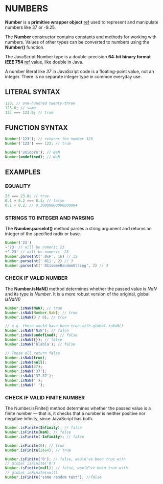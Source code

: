 # NUMBERS

**Number** is a **primitive wrapper object** [ref](https://developer.mozilla.org/en-US/docs/Glossary/Primitive#Primitive_wrapper_objects_in_JavaScript) used to represent and manipulate numbers like 37 or -9.25.

The **Number** constructor contains constants and methods for working with numbers. Values of other types can be converted to numbers using the **Number()** function.

The JavaScript Number type is a double-precision **64-bit binary format IEEE 754** [ref](https://en.wikipedia.org/wiki/Floating-point_arithmetic) value, like double in Java.

A number literal like _37_ in JavaScript code is a floating-point value, not an integer. There is no separate integer type in common everyday use.

## LITERAL SYNTAX

```javascript
123; // one-hundred twenty-three
123.0; // same
123 === 123.0; // true
```

## FUNCTION SYNTAX

```javascript
Number('123'); // returns the number 123
Number('123') === 123; // true

Number('unicorn'); // NaN
Number(undefined); // NaN
```

## EXAMPLES

### EQUALITY

```javascript
23 === 23.0; // true
0.1 + 0.2 === 0.3; // false
0.1 + 0.2; // 0.30000000000000004
```

### STRINGS TO INTEGER AND PARSING

The **Number.parseInt()** method parses a string argument and returns an integer of the specified radix or base.

```JAVASCRIPT
Number('23')
+'23' // will be numeric 23
+'-23' // will be numeric -23
Number.parseInt(' 0xF', 16) // 15
Number.parseInt(' 011', 2) // 3
Number.parseInt(' 011someRandomString', 2) // 3
```

### CHECK IF VALID NUMBER

The **Number.isNaN()** method determines whether the passed value is _NaN_ and its type is _Number_. It is a more robust version of the original, global _isNaN()_

```javascript
Number.isNaN(NaN); // true
Number.isNaN(Number.NaN); // true
Number.isNaN(0 / 0); // true

// e.g. these would have been true with global isNaN()
Number.isNaN('NaN'); // false
Number.isNaN(undefined); // false
Number.isNaN({}); // false
Number.isNaN('blabla'); // false

// These all return false
Number.isNaN(true);
Number.isNaN(null);
Number.isNaN(37);
Number.isNaN('37');
Number.isNaN('37.37');
Number.isNaN('');
Number.isNaN(' ');
```

### CHECK IF VALID FINITE NUMBER

The Number.isFinite() method determines whether the passed value is a finite number — that is, it checks that a number is neither positive nor negative Infinity, since JavaScript has both.

```javascript
Number.isFinite(Infinity); // false
Number.isFinite(NaN); // false
Number.isFinite(-Infinity); // false

Number.isFinite(0); // true
Number.isFinite(2e64); // true

Number.isFinite('0'); // false, would've been true with
// global isFinite('0')
Number.isFinite(null); // false, would've been true with
// global isFinite(null)
Number.isFinite('some random text'); //false
```
